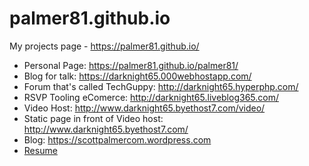 # palmer81.github.io

My projects page -  https://palmer81.github.io/

- Personal Page: https://palmer81.github.io/palmer81/
- Blog for talk: https://darknight65.000webhostapp.com/ 
- Forum that's called TechGuppy: http://darknight65.hyperphp.com/
- RSVP Tooling eComerce: http://darknight65.liveblog365.com/ 
- Video Host: http://www.darknight65.byethost7.com/video/
- Static page in front of Video host: http://www.darknight65.byethost7.com/
- Blog: https://scottpalmercom.wordpress.com
- [Resume](https://palmer81.github.io/Resume)
